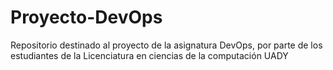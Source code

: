 # Proyecto-DevOps
Repositorio destinado al proyecto de la asignatura DevOps, por parte de los estudiantes de la Licenciatura en ciencias de la computación UADY
